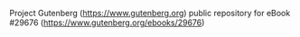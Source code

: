 Project Gutenberg (https://www.gutenberg.org) public repository for eBook #29676 (https://www.gutenberg.org/ebooks/29676)
